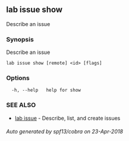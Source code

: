 ## lab issue show

Describe an issue

### Synopsis

Describe an issue

```
lab issue show [remote] <id> [flags]
```

### Options

```
  -h, --help   help for show
```

### SEE ALSO

* [lab issue](lab_issue.md)	 - Describe, list, and create issues

###### Auto generated by spf13/cobra on 23-Apr-2018
